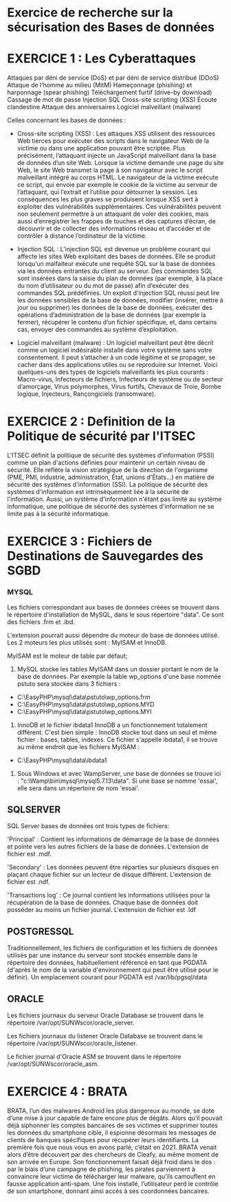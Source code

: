 # Exercice de recherche  sur la sécurisation des Bases de données 

# EXERCICE 1 : Les Cyberattaques

Attaques par déni de service (DoS) et par déni de service distribué (DDoS)
Attaque de l’homme au milieu (MitM)
Hameçonnage (phishing) et harponnage (spear phishing)
Téléchargement furtif (drive-by download)
Cassage de mot de passe
Injection SQL
Cross-site scripting (XSS)
Écoute clandestine
Attaque des anniversaires
Logiciel malveillant (malware)

Celles concernant les bases de données :

- Cross-site scripting (XSS) : 
Les attaques XSS utilisent des ressources Web tierces pour exécuter des scripts dans le navigateur Web de la victime ou dans une application pouvant être scriptée. Plus précisément, l’attaquant injecte un JavaScript malveillant dans la base de données d’un site Web. Lorsque la victime demande une page du site Web, le site Web transmet la page à son navigateur avec le script malveillant intégré au corps HTML. Le navigateur de la victime exécute ce script, qui envoie par exemple le cookie de la victime au serveur de l’attaquant, qui l’extrait et l’utilise pour détourner la session. Les conséquences les plus graves se produisent lorsque XSS sert à exploiter des vulnérabilités supplémentaires. Ces vulnérabilités peuvent non seulement permettre à un attaquant de voler des cookies, mais aussi d’enregistrer les frappes de touches et des captures d’écran, de découvrir et de collecter des informations réseau et d’accéder et de contrôler à distance l’ordinateur de la victime.

- Injection SQL : 
L’injection SQL est devenue un problème courant qui affecte les sites Web exploitant des bases de données. Elle se produit lorsqu’un malfaiteur exécute une requête SQL sur la base de données via les données entrantes du client au serveur. Des commandes SQL sont insérées dans la saisie du plan de données (par exemple, à la place du nom d’utilisateur ou du mot de passe) afin d’exécuter des commandes SQL prédéfinies. Un exploit d’injection SQL réussi peut lire les données sensibles de la base de données, modifier (insérer, mettre à jour ou supprimer) les données de la base de données, exécuter des opérations d’administration de la base de données (par exemple la fermer), récupérer le contenu d’un fichier spécifique, et, dans certains cas, envoyer des commandes au système d’exploitation.

- Logiciel malveillant (malware) : 
Un logiciel malveillant peut être décrit comme un logiciel indésirable installé dans votre système sans votre consentement. Il peut s’attacher à un code légitime et se propager, se cacher dans des applications utiles ou se reproduire sur Internet. Voici quelques-uns des types de logiciels malveillants les plus courants : Macro-virus, Infecteurs de fichiers, Infecteurs de système ou de secteur d’amorçage, Virus polymorphes, Virus furtifs, Chevaux de Troie, Bombe logique, Injecteurs, Rançongiciels (ransomware).

# EXERCICE 2 : Definition de la Politique de sécurité par l'ITSEC

L'ITSEC définit la politique de sécurité des systèmes d'information (PSSI) comme un plan d'actions définies pour maintenir un certain niveau de sécurité. Elle reflète la vision stratégique de la direction de l'organisme (PME, PMI, industrie, administration, État, unions d'États…) en matière de sécurité des systèmes d'information (SSI).
La politique de sécurité des systèmes d'information est intrinsèquement liée à la sécurité de l'information.
Aussi, un système d'information n'étant pas limité au système informatique, une politique de sécurité des systèmes d'information ne se limite pas à la sécurité informatique.


# EXERCICE 3 : Fichiers de Destinations de Sauvegardes des SGBD

### MYSQL

Les fichiers correspondant aux bases de données créées se trouvent dans le répertoire d'installation de MySQL, dans le sous répertoire "data". Ce sont des fichiers .frm et .ibd.

L'extension pourrait aussi dépendre du moteur de base de données utilisé. Les 2 moteurs les plus utilisés sont : MyISAM et InnoDB.

MyISAM est le moteur de table par défaut;

1. MySQL stocke les tables MyISAM dans un dossier portant le nom de la base de données. Par exemple la table wp_options d'une base nommée pstuto sera stockée dans 3 fichiers :

* C:\EasyPHP\mysql\data\pstuto\wp_options.frm
* C:\EasyPHP\mysql\data\pstuto\wp_options.MYD
* C:\EasyPHP\mysql\data\pstuto\wp_options.MYI


1. InnoDB et le fichier ibdata1
InnoDB a un fonctionnement totalement différent. C'est bien simple : InnoDB stocke tout dans un seul et même fichier : bases, tables, indexes. Ce fichier s'appelle ibdata1, il se trouve au même endroit que les fichiers MyISAM :

* C:\EasyPHP\mysql\data\ibdata1

1. Sous Windows et avec WampServer, une base de données se trouve ici : "c:\Wamp\bin\mysql\mysql5.7.13\data".
Si une base se nomme 'essai', elle sera dans un répertoire de nom 'essai'.


## SQLSERVER

SQL Server bases de données ont trois types de fichiers:

   'Principal' : Contient les informations de démarrage de la base de données et pointe vers les autres fichiers de la base de données. L'extension de fichier est .mdf.

 'Secondary' : Les données peuvent être réparties sur plusieurs disques en plaçant chaque fichier sur un lecteur de disque différent. L'extension de fichier est .ndf.

 'Transactions log' : Ce journal contient les informations utilisées pour la récupération de la base de données. Chaque base de données doit posséder au moins un fichier journal. L'extension de fichier est .ldf


## POSTGRESSQL 

Traditionnellement, les fichiers de configuration et les fichiers de données utilisés par une instance du serveur sont stockés ensemble dans le répertoire des données, habituellement référencé en tant que PGDATA (d'après le nom de la variable d'environnement qui peut être utilisé pour le définir). Un emplacement courant pour PGDATA est /var/lib/pgsql/data


## ORACLE 

Les fichiers journaux du serveur Oracle Database se trouvent dans le répertoire /var/opt/SUNWscor/oracle_server.

Les fichiers journaux du listener Oracle Database se trouvent dans le répertoire /var/opt/SUNWscor/oracle_listener.

Le fichier journal d'Oracle ASM se trouvent dans le répertoire /var/opt/SUNWscor/oracle_asm.




# EXERCICE 4 : BRATA


BRATA, l’un des malwares Android les plus dangereux au monde, se dote d’une mise à jour capable de faire encore plus de dégâts. Alors qu’il pouvait déjà siphonner les comptes bancaires de ses victimes et supprimer toutes les données du smartphone cible, il espionne désormais les messages de clients de banques spécifiques pour récupérer leurs identifiants.
La première fois que nous vous en avons parlé, c’était en 2021. BRATA venait alors d’être découvert par des chercheurs de Cleafy, au même moment de son arrivée en Europe. Son fonctionnement faisait déjà froid dans le dos : par le biais d’une campagne de phishing, les pirates parviennent à convaincre leur victime de télécharger leur malware, qu’ils camouflent en fausse application anti-spam. Une fois installé, l’utilisateur perd le contrôle de son smartphone, donnant ainsi accès à ses coordonnées bancaires.